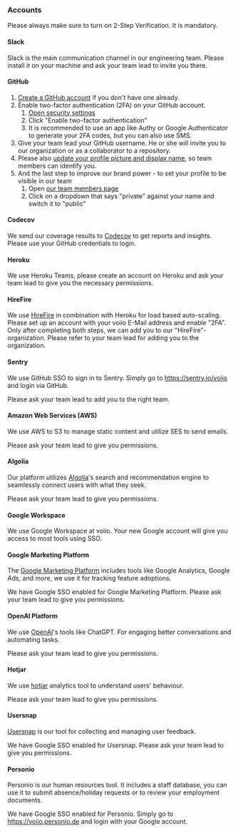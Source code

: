 ### Accounts

Please always make sure to turn on 2-Step Verification. It is mandatory.

#### Slack

Slack is the main communication channel in our engineering team.
Please install it on your machine and ask your team lead to invite you there.

#### GitHub

1. [Create a GitHub account][GitHub SignUp] if you don't have one already.
2. Enable two-factor authentication (2FA) on your GitHub account.
   1. [Open security settings][GitHub Security Settings]
   2. Click "Enable two-factor authentication"
   3. It is recommended to use an app like Authy or Google Authenticator to generate your 2FA codes, but you can also use SMS.
3. Give your team lead your GitHub username. He or she will invite you to our organization or as a collaborator to a repository.
4. Please also [update your profile picture and display name][GitHub Profile Settings], so team members can identify you.
5. And the last step to improve our brand power - to set your profile to be visible in our team
   1. Open [our team members page][GitHub voiio team]
   2. Click on a dropdown that says "private" against your name and switch it to "public"

[GitHub SignUp]: https://github.com/signup
[GitHub Security Settings]: https://github.com/settings/security
[GitHub Profile Settings]: https://github.com/settings/profile
[GitHub voiio team]: https://github.com/orgs/voiio/people

#### Codecov

We send our coverage results to [Codecov][codecov] to get reports
and insights.
Please use your GitHub credentials to login.

[codecov]: https://about.codecov.io/

#### Heroku

We use Heroku Teams, please create an account on Heroku and ask your team lead to give you the necessary permissions.

#### HireFire

We use [HireFire][hirefire] in combination with Heroku for load based auto-scaling.
Please set up an account with your voiio E-Mail address and enable "2FA".
Only after completing both steps, we can add you to our "HireFire"-organization.
Please refer to your team lead for adding you to the organization.

[hirefire]: https://hirefire.io/

#### Sentry

We use GitHub SSO to sign in to Sentry. Simply go to https://sentry.io/voiio and login via GitHub.

Please ask your team lead to add you to the right team.

#### Amazon Web Services (AWS)

We use AWS to S3 to manage static content and utilize SES to send emails.

Please ask your team lead to give you permissions.

#### Algolia

Our platform utilizes [Algolia][algolia]'s search and recommendation engine to seamlessly connect users with what they seek.

Please ask your team lead to give you permissions.

[algolia]: https://www.algolia.com/

#### Google Workspace

We use Google Workspace at voiio. Your new Google account will give you access to most tools using SSO.


#### Google Marketing Platform

The [Google Marketing Platform][google marketing platform] includes tools like Google Analytics, Google Ads, and more, we use it for tracking feature adoptions.

We have Google SSO enabled for Google Marketing Platform. Please ask your team lead to give you permissions.

[google marketing platform]: https://marketingplatform.google.com/


#### OpenAI Platform

We use [OpenAI][openai]'s tools like ChatGPT. For engaging better conversations and automating tasks.

Please ask your team lead to give you permissions.

[openai]: https://platform.openai.com/


#### Hotjar

We use [hotjar][hotjar] analytics tool to understand users' behaviour.

Please ask your team lead to give you permissions.

[hotjar]: https://www.hotjar.com/


#### Usersnap

[Usersnap][usersnap] is our tool for collecting and managing user feedback.

We have Google SSO enabled for Usersnap. Please ask your team lead to give you permissions.

[usersnap]: https://app.usersnap.com/



#### Personio

Personio is our human resources tool.
It includes a staff database, you can use it to submit absence/holiday requests or to review your employment documents.

We have Google SSO enabled for Personio. Simply go to https://voiio.personio.de and login with your Google account.
